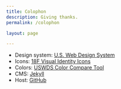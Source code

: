 ```yaml
---
title: Colophon
description: Giving thanks.
permalink: /colophon

layout: page

---
```


* Design system: [U.S. Web Design System](https://designsystem.digital.gov/)
* Icons: [18F Visual Identity Icons](https://brand.18f.gov/icons/)
* Colors: [USWDS Color Compare Tool](https://civicactions.github.io/uswds-color-tool/)
* CMS: [Jekyll](https://jekyllrb.com/)
* Host: [GitHub](https://github.com)
